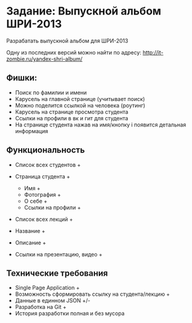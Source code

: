 Задание: Выпускной альбом ШРИ-2013
=========
Разрабатать выпускной альбом для ШРИ-2013 

Одну из последних версий можно найти по адресу: 
http://it-zombie.ru/yandex-shri-album/

Фишки: 
----
- Поиск по фамилии и имени
- Карусель на главной странице (учитывает поиск)
- Можно поделится ссылкой на человека (роутинг)
- Карусель на странице просмотра студента
- Ссылки на профили в вк и гит для студента
- На странице студента нажав на имя/кнопку i появится детальная информация

Функциональность
----
- Список всех студентов +
- Страница студента +
  - Имя +
  - Фотография +
  - О себе +
  - Ссылки на профили +


- Список всех лекций +
 - Название +
 - Описание +
 - Ссылки на презентацию, видео +

Технические требования
----
- Single Page Application +
- Возможность сформировать ссылку на студента/лекцию +
- Данные в единном JSON +/-
- Разработка на Git +
- История разработки полная и без мусора 
